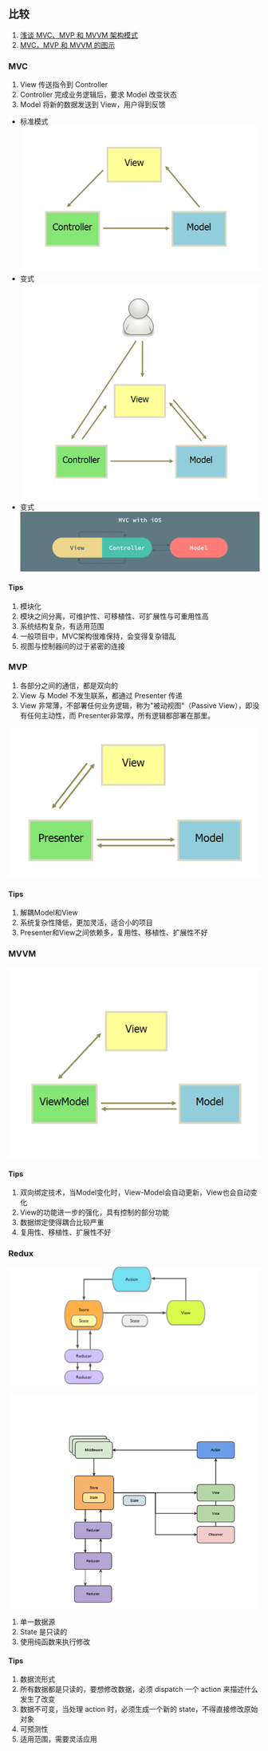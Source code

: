 ## 比较

1. [浅谈 MVC、MVP 和 MVVM 架构模式](https://draveness.me/mvx)
2. [MVC，MVP 和 MVVM 的图示](http://www.ruanyifeng.com/blog/2015/02/mvcmvp_mvvm.html)

### MVC

1. View 传送指令到 Controller
1. Controller 完成业务逻辑后，要求 Model 改变状态
1. Model 将新的数据发送到 View，用户得到反馈

* 标准模式
![](Img/mvc001.png)
* 变式
![](Img/mvc002.png)
* 变式
![](Img/mvc002.jpg)

#### Tips
1. 模块化
2. 模块之间分离，可维护性、可移植性、可扩展性与可重用性高
3. 系统结构复杂，有适用范围
4. 一般项目中，MVC架构很难保持，会变得复杂错乱
5. 视图与控制器间的过于紧密的连接


### MVP
1. 各部分之间的通信，都是双向的
2. View 与 Model 不发生联系，都通过 Presenter 传递
3. View 非常薄，不部署任何业务逻辑，称为"被动视图"（Passive View），即没有任何主动性，而 Presenter非常厚，所有逻辑都部署在那里。

![](Img/mvp001.png)

#### Tips
1. 解耦Model和View
2. 系统复杂性降低，更加灵活，适合小的项目
3. Presenter和View之间依赖多，复用性、移植性、扩展性不好



### MVVM

![](Img/mvvm001.png)

#### Tips
1. 双向绑定技术，当Model变化时，View-Model会自动更新，View也会自动变化
2. View的功能进一步的强化，具有控制的部分功能
3. 数据绑定使得耦合比较严重
4. 复用性、移植性、扩展性不好


### Redux

![](Img/redux_concept.png)

![](Img/redux_detail.png)

1. 单一数据源
2. State 是只读的
3. 使用纯函数来执行修改


#### Tips

1. 数据流形式
2. 所有数据都是只读的，要想修改数据，必须 dispatch 一个 action 来描述什么发生了改变
3. 数据不可变，当处理 action 时，必须生成一个新的 state，不得直接修改原始对象
4. 可预测性
5. 适用范围，需要灵活应用







